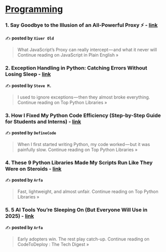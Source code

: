 
<h1><a href=https://medium.com/tag/programming/recommended target="_blank" rel="noopener noreferrer">Programming</a></h1>
<h3>1. Say Goodbye to the Illusion of an All-Powerful Proxy ⚡ - <a href="https://javascript.plainenglish.io/say-goodbye-to-the-illusion-of-an-all-powerful-proxy-5ecce79092a1?source=rss------programming-5" target="_blank" rel="noopener noreferrer">link</a></h3>

✍️ **posted by `Xiuer Old`**

<blockquote>What JavaScript’s Proxy can really intercept — and what it never will
Continue reading on JavaScript in Plain English »</blockquote>

<h3>2. Exception Handling in Python: Catching Errors Without Losing Sleep - <a href="https://medium.com/top-python-libraries/exception-handling-in-python-catching-errors-without-losing-sleep-ab760f0b3f3e?source=rss------programming-5" target="_blank" rel="noopener noreferrer">link</a></h3>

✍️ **posted by `Steve M.`**

<blockquote>I used to ignore exceptions — then they almost broke everything.
Continue reading on Top Python Libraries »</blockquote>

<h3>3. How I Fixed My Python Code Efficiency (Step-by-Step Guide for Students and Interns) - <a href="https://medium.com/top-python-libraries/how-i-fixed-my-python-code-efficiency-step-by-step-guide-for-students-and-interns-1eb6815abf54?source=rss------programming-5" target="_blank" rel="noopener noreferrer">link</a></h3>

✍️ **posted by `DefineCode`**

<blockquote>When I first started writing Python, my code worked — but it was painfully slow.
Continue reading on Top Python Libraries »</blockquote>

<h3>4. These 9 Python Libraries Made My Scripts Run Like They Were on Steroids - <a href="https://medium.com/top-python-libraries/these-9-python-libraries-made-my-scripts-run-like-they-were-on-steroids-d03e9169d09a?source=rss------programming-5" target="_blank" rel="noopener noreferrer">link</a></h3>

✍️ **posted by `Arfa`**

<blockquote>Fast, lightweight, and almost unfair.
Continue reading on Top Python Libraries »</blockquote>

<h3>5. 5 AI Tools You’re Sleeping On (But Everyone Will Use in 2025) - <a href="https://medium.com/codetodeploy/5-ai-tools-youre-sleeping-on-but-everyone-will-use-in-2025-8462cb4cc307?source=rss------programming-5" target="_blank" rel="noopener noreferrer">link</a></h3>

✍️ **posted by `Arfa`**

<blockquote>Early adopters win. The rest play catch-up.
Continue reading on CodeToDeploy : The Tech Digest »</blockquote>

